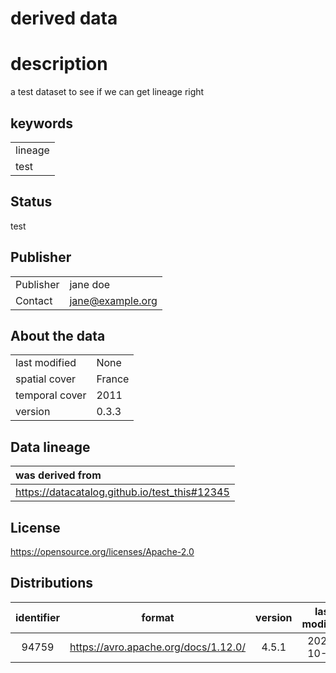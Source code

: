 
derived data
============

# description
  
a test dataset to see if we can get lineage right
## keywords

||
| :--- |
|lineage|
|test|

## Status


test
## Publisher

|||
| :--- | :--- |
|Publisher|jane doe|
|Contact|jane@example.org|

## About the data

|||
| :--- | :--- |
|last modified|None|
|spatial cover|France|
|temporal cover|2011|
|version|0.3.3|

## Data lineage

|was derived from|
| :--- |
|https://datacatalog.github.io/test_this#12345|

## License


https://opensource.org/licenses/Apache-2.0
## Distributions

|identifier|format|version|last modified|access url|
| :---: | :---: | :---: | :---: | :---: |
|94759|https://avro.apache.org/docs/1.12.0/|4.5.1|2024-10-17|https://www.example.org/lineagetest.avro|

